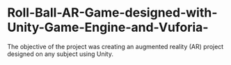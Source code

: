 # Roll-Ball-AR-Game-designed-with-Unity-Game-Engine-and-Vuforia-
The objective of the project was creating an augmented reality (AR) project designed on any subject using Unity.
